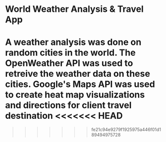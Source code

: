 # World Weather Analysis & Travel App
A weather analysis was done on random cities in the world. The OpenWeather API was used to retreive the weather data on these cities. Google's Maps API was used to create heat map visualizations and directions for client travel destination
<<<<<<< HEAD
=======


>>>>>>> fe21c94e9279f1925975a446f01d189494975728
